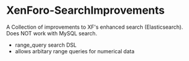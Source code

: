 # XenForo-SearchImprovements

A Collection of improvements to XF's enhanced search (Elasticsearch). Does NOT work with MySQL search.

- range_query search DSL
 - allows arbitary range queries for numerical data

